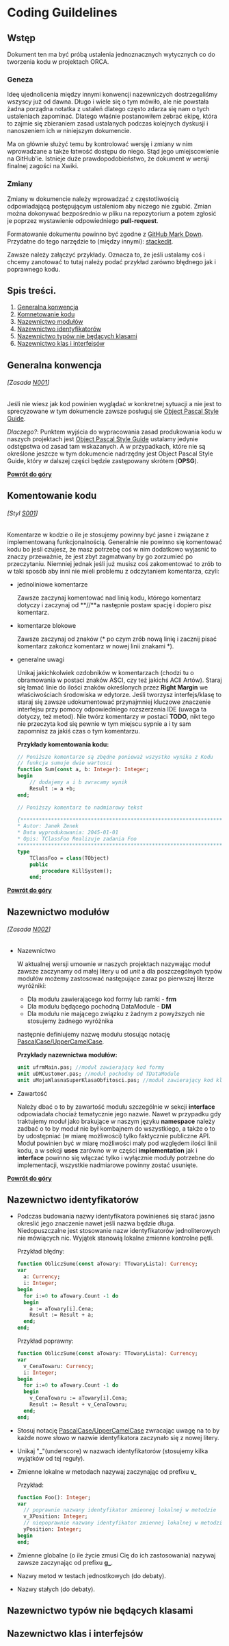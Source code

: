 # Coding Guildelines

## Wstęp

Dokument ten ma być próbą ustalenia jednoznacznych wytycznych co do tworzenia kodu w projektach ORCA.

### Geneza

Ideę ujednolicenia między innymi konwencji nazewniczych dostrzegaliśmy wszyscy już od dawna. Długo i wiele się o tym mówiło, ale nie powstała żadna porządna notatka z ustaleń dlatego często zdarza się nam o tych ustaleniach zapominać. Dlatego właśnie postanowiłem zebrać ekipę, która to zajmie się zbieraniem zasad ustalanych podczas kolejnych dyskusji i nanoszeniem ich w niniejszym dokumencie. 
	
Ma on głównie służyć temu by kontrolować wersję i zmiany w nim wprowadzane a także łatwość dostępu do niego. Stąd jego umiejscowienie na GitHub'ie. Istnieje duże prawdopodobieństwo, że dokument w wersji finalnej zagości na Xwiki.

### Zmiany

Zmiany w dokumencie należy wprowadzać z częstotliwością odpowiadającą postępującym ustaleniom aby niczego nie zgubić. Zmian można dokonywać bezpośrednio w pliku na repozytorium a potem zgłosić je poprzez wystawienie odpowiedniego **pull-request**.
	
Formatowanie dokumentu powinno być zgodne z [GitHub Mark Down](https://guides.github.com/features/mastering-markdown/). Przydatne do tego narzędzie to (między innymi): [stackedit](https://stackedit.io/).

Zawsze należy załączyć przykłady. Oznacza to, że jeśli ustalamy coś i chcemy zanotować to tutaj należy podać przykład zarówno błędnego jak i poprawnego kodu.

## Spis treści.

1. [Generalna konwencja](#generalna-konwencja)
1. [Komnetowanie kodu](#komentowanie-kodu)
1. [Nazewnictwo modułów](#nazewnictwo-modułów)
1. [Nazewnictwo identyfikatorów](#nazewnictwo-identyfikatorów)
1. [Nazewnictwo typów nie będących klasami](#nazewnictwo-typów-nie-będących-klasami)
1. [Nazewnictwo klas i interfejsów](#nazewnictwo-klas-i-interfejsów)

## Generalna konwencja

###### [Zasada [N001](#zasada-n001)]

Jeśli nie wiesz jak kod powinien wyglądać w konkretnej sytuacji a nie jest to sprecyzowane w tym dokumencie zawsze posługuj sie [Object Pascal Style Guide](http://edn.embarcadero.com/article/10280).

*Dlaczego?*: Punktem wyjścia do wypracowania zasad produkowania kodu w naszych projektach jest [Object Pascal Style Guide](http://edn.embarcadero.com/article/10280) ustalamy jedynie odstępstwa od zasad tam wskazanych. A w przypadkach, które nie są określone jeszcze w tym dokumencie nadrzędny jest Object Pascal Style Guide, który w dalszej części będzie zastępowany skrótem (**OPSG**).

**[Powrót do góry](#spis-treści)**

## Komentowanie kodu

###### [Styl [S001](#styl-s001)]

Komentarze w kodzie o ile je stosujemy powinny być jasne i związane z implementowaną funkcjonalnością. Generalnie nie powinno się komentować kodu bo jesli czujesz, że masz potrzebę coś w nim dodatkowo wyjasnić to znaczy przeważnie, że jest zbyt zagmatwany by go zorzumieć po przeczytaniu. Niemniej jednak jeśli już musisz coś zakomentować to zrób to w taki sposób aby inni nie mieli problemu z odczytaniem komentarza, czyli:

- jednoliniowe komentarze

	Zawsze zaczynaj komentować nad linią kodu, którego komentarz dotyczy i zaczynaj od **//**a następnie postaw spację i dopiero pisz komentarz.

- komentarze blokowe

	Zawsze zaczynaj od znaków (* po czym zrób nową linię i zacznij pisać komentarz zakończ komentarz w nowej linii znakami *).

- generalne uwagi

	Unikaj jakichkolwiek ozdobników w komentarzach (chodzi tu o obramowania w postaci znaków ASCI, czy też jakichś ACII Artów). Staraj się łamać linie do ilości znaków określonych przez **Right Margin** we właściwościach środowiska w edytorze. 
	Jeśli tworzysz interfejs/klasę to staraj się zawsze udokumentować przynajmniej kluczowe znaczenie interfejsu przy pomocy odpowiedniego rozszerzenia IDE (uwaga ta dotyczy, też metod).
	Nie twórz komentarzy w postaci **TODO**, nikt tego nie przeczyta kod się pewnie w tym miejscu sypnie a i ty sam zapomnisz za jakiś czas o tym komentarzu.

	**Przykłady komentowania kodu:**
	````pascal
	// Poniższe komentarze są zbędne ponieważ wszystko wynika z Kodu
	// funkcja sumuje dwie wartosci
	function Sum(const a, b: Integer): Integer;
	begin
		// dodajemy a i b zwracamy wynik
		Result := a +b;
	end;

	// Poniższy komentarz to nadmiarowy tekst 

	{*************************************************************************************************
	* Autor: Janek Zenek
	* Data wyprodukowania: 2045-01-01
	* Opis: TClassFoo Realizuje zadania Foo 
	**************************************************************************************************}
	type
		TClassFoo = class(TObject)
		public 
			procedure KillSystem();
		end; 
	````

**[Powrót do góry](#spis-treści)**
	
## Nazewnictwo modułów

###### [Zasada [N002](#zasada-n002)]

- Nazewnictwo
			
	W aktualnej wersji umownie w naszych projektach nazywając moduł zawsze zaczynamy od małej litery u od *unit* a dla poszczególnych typów modułów możemy zastosować następujące zaraz po pierwszej literze wyróżniki:
	
	- Dla modułu zawierającego kod formy lub ramki - **frm**
	- Dla modułu będącego pochodną DataModule - **DM**
	- Dla modułu nie mającego związku z żadnym z powyższych nie stosujemy żadnego wyróżnika

	następnie definiujemy nazwę modułu stosując notację [PascalCase/UpperCamelCase](https://pl.wikipedia.org/wiki/PascalCase).

	**Przykłady nazewnictwa modułów:**
	````pascal
	unit ufrmMain.pas; //moduł zawierający kod formy
	unit uDMCustomer.pas; //moduł pochodny od TDataModule
	unit uMojaWlasnaSuperKlasaObfitosci.pas; //moduł zawierający kod klasy obfitości ;)
	````

- Zawartość

	Należy dbać o to by zawartość modułu szczególnie w sekcji **interface** odpowiadała chociaż tematycznie jego nazwie. Nawet w przypadku gdy traktujemy moduł jako brakujące w naszym języku **namespace** należy zadbać o to by moduł nie był kombajnem do wszystkiego, a także o to by udostępniać (w miarę możliwości) tylko faktycznie publiczne API. Moduł powinien być w miarę możliwości mały pod względem ilości linii kodu, a w sekcji **uses** zarówno w w części **implementation** jak i **interface** powinno się włączać tylko i wyłącznie moduły potrzebne do implementacji, wszystkie nadmiarowe powinny zostać usunięte.

**[Powrót do góry](#spis-treści)**
	
## Nazewnictwo identyfikatorów

- Podczas budowania nazwy identyfikatora powinieneś się starać jasno okreslić jego znaczenie nawet jeśli nazwa będzie długa. Niedopuszczalne jest stosowanie nazw identyfikatorów jednoliterowych nie mówiących nic. Wyjątek stanowią lokalne zmienne kontrolne pętli.
		
	Przykład błędny:
	````pascal
	function ObliczSume(const aTowary: TTowaryLista): Currency;
	var
	  a: Currency;
	  i: Integer;
	begin
	  for i:=0 to aTowary.Count -1 do 
	  begin
		a := aTowary[i].Cena;
		Result := Result + a;
	  end;
	end;
	````
	
	Przykład poprawny:
	````pascal
	function ObliczSume(const aTowary: TTowaryLista): Currency;
	var
	  v_CenaTowaru: Currency;
	  i: Integer;
	begin
	  for i:=0 to aTowary.Count -1 do 
	  begin
		v_CenaTowaru := aTowary[i].Cena;
		Result := Result + v_CenaTowaru;
	  end;
	end;
	````
	
- Stosuj notację [PascalCase/UpperCamelCase](https://pl.wikipedia.org/wiki/PascalCase) zwracając uwagę na to by każde nowe słowo w nazwie identyfikatora zaczynało się z nowej litery.
- Unikaj "_"(underscore) w nazwach identyfikatorów (stosujemy kilka wyjątków od tej reguły).
- Zmienne lokalne w metodach nazywaj zaczynając od prefixu **v_**

	Przykład:
	````pascal
	function Foo(): Integer;
	var
	  // poprawnie nazwany identyfikator zmiennej lokalnej w metodzie
	  v_XPosition: Integer;
	  // niepoprawnie nazwany identyfikator zmiennej lokalnej w metodzie
	  yPosition: Integer;
	begin
	end;
	````
	
- Zmienne globalne (o ile życie zmusi Cię do ich zastosowania) nazywaj zawsze zaczynając od prefixu **g_**.
- Nazwy metod w testach jednostkowych (do debaty).
- Nazwy stałych (do debaty).

## Nazewnictwo typów nie będących klasami
## Nazewnictwo klas i interfejsów
